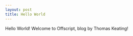 ```yaml
---
layout: post
title: Hello World
---
```


Hello World! Welcome to Offscript, blog by Thomas Keating! 
